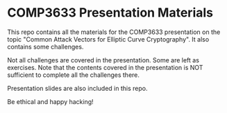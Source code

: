# COMP3633 Presentation Materials

This repo contains all the materials for the COMP3633 presentation on the topic "Common Attack Vectors for Elliptic Curve Cryptography". It also contains some challenges.

Not all challenges are covered in the presentation. Some are left as exercises. Note that the contents covered in the presentation is NOT sufficient to complete all the challenges there.

Presentation slides are also included in this repo.

Be ethical and happy hacking!
